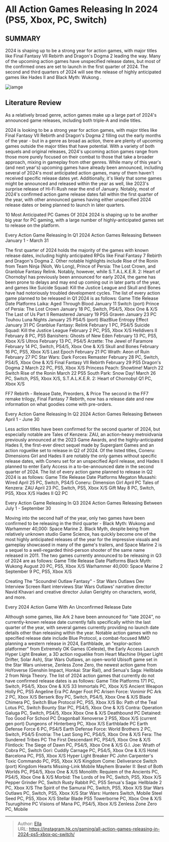 # All Action Games Releasing In 2024 (PS5, Xbox, PC, Switch)


## SUMMARY 


 2024 is shaping up to be a strong year for action games, with major titles like 
Final Fantasy VII Rebirth
 and 
Dragon&#39;s Dogma 2
 leading the way. 
 Many of the upcoming action games have unspecified release dates, but most of the confirmed ones are set to launch in the first quarter of 2024. 
 The second and third quarters of 2024 will see the release of highly anticipated games like 
Hades II
 and 
Black Myth: Wukong
. 

![iamge](https://static1.srcdn.com/wordpress/wp-content/uploads/2024/01/all-action-games-releasing-in-2024-ps5-xbox-pc-switch.jpg)

## Literature Review

As a relatively broad genre, action games make up a large part of 2024&#39;s announced game releases, including both triple-A and indie titles.




2024 is looking to be a strong year for action games, with major titles like Final Fantasy VII Rebirth and Dragon&#39;s Dogma 2 filling out the early months of the year - but in a genre as broad as action, there are plenty of upcoming games outside the major titles that have potential. With a variety of both sequels and original releases, 2024&#39;s upcoming action games range from those more purely focused on their combat to those that take a broader approach, mixing in gameplay from other genres.
While many of this year&#39;s (and next year&#39;s) upcoming games have already been announced, including several of 2024&#39;s most anticipated action games, many of them haven&#39;t received specific release dates yet. Additionally, it&#39;s likely that some games might be announced and released within the year as well, like 2023&#39;s surprise release of Hi-Fi Rush near the end of January. Notably, most of 2024&#39;s confirmed action game release dates fall within the first quarter of the year, with other announced games having either unspecified 2024 release dates or being planned to launch in later quarters.
            
 
 10 Most Anticipated PC Games Of 2024 
2024 is shaping up to be another big year for PC gaming, with a large number of highly-anticipated games set to release on the platform.












 








 Every Action Game Releasing In Q1 2024 
Action Games Releasing Between January 1 - March 31


 







The first quarter of 2024 holds the majority of the games with known release dates, including highly anticipated RPGs like Final Fantasy 7 Rebirth and Dragon&#39;s Dogma 2. Other notable highlights include Rise of the Ronin from Team Ninja (Nioh, Wo Long), Prince of Persia: The Lost Crown, and Granblue Fantasy Relink. Notably, however, while S.T.A.L.K.E.R. 2: Heart of Chornobyl has previously been announced for early 2024, the game has been prone to delays and may end up coming out in later parts of the year, and games like Suicide Squad: Kill the Justice League and Skull and Bones have had notoriously troubled development cycles.
The list of every action game planned to be released in Q1 2024 is as follows:
  Game Title   Release Date   Platforms    Laika: Aged Through Blood   January 11   Switch (port)    Prince of Persia: The Lost Crown   January 18   PC, Switch, PS4/5, Xbox One &amp; X/S    The Last of Us Part II Remastered   January 19   PS5    Graven   January 23   PC    Touhou Luna Nights   January 25   PS4/5 (port)    BlazBlue Entropy Effect   January 31   PC    Granblue Fantasy: Relink   February 1   PC, PS4/5    Suicide Squad: Kill the Justice League   February 2   PC, PS5, Xbox X/S    Helldivers II   February 8   PC, PS5    Banishers: Ghosts of New Eden   February 13   PC, PS5, Xbox X/S    Ultros   February 13   PC, PS4/5    Arzette: The Jewel of Faramore   February 14   PC, Switch, PS4/5, Xbox One &amp; X/S    Skull and Bones   February 16   PC, PS5, Xbox X/S    Last Epoch   February 21   PC    Wrath: Aeon of Ruin   February 27   PC    Star Wars: Dark Forces Remaster   February 28   PC, Switch, PS4/5, Xbox One &amp; X/S    Final Fantasy VII Rebirth   February 29   PS5    Dragon&#39;s Dogma 2   March 22   PC, PS5, Xbox X/S    Princess Peach: Showtime!   March 22   Switch    Rise of the Ronin   March 22   PS5    South Park: Snow Day!   March 26   PC, Switch, PS5, Xbox X/S,    S.T.A.L.K.E.R. 2: Heart of Chornobyl   Q1   PC, Xbox X/S    
            
 
 FF7 Rebirth - Release Date, Preorders, &amp; Price 
The second in the FF7 remake trilogy, Final Fantasy 7 Rebirth, now has a release date and new information on what goodies come with pre-orders.








 Every Action Game Releasing In Q2 2024 
Action Games Releasing Between April 1 - June 30
        

Less action titles have been confirmed for the second quarter of 2024, but especially notable are Tales of Kenzera: ZAU, an action-heavy metroidvania previously announced at the 2023 Game Awards, and the highly-anticipated Hades II, the first-ever direct sequel made by Supergiant Games and an action roguelike set to release in Q2 of 2024. Of the listed titles, Coneru: Dimensions Girl and Hades II are notably the only games without specific release dates, with Coneru set for an unspecified April release, and Hades II planned to enter Early Access in a to-be-announced date in the second quarter of 2024.
The list of every action game planned to release in Q2 2024 is as follows:
  Game Title   Release Date   Platforms    Megaton Musashi: Wired   April 25   PC, Switch, PS4/5    Coneru: Dimension Girl   April   PC    Tales of Kenzera: ZAU   April 23   PC, Switch, PS5, Xbox X/S    Gift   May 8   PC, Switch, PS5, Xbox X/S    Hades II   Q2   PC    





 Every Action Game Releasing In Q3 2024 
Action Games Releasing Between July 1 - September 30


 







Moving into the second half of the year, only two games have been confirmed to be releasing in the third quarter - Black Myth: Wukong and Warhammer 40,000: Space Marine 2. Black Myth, despite being from relatively unknown studio Game Science, has quickly become one of the most highly anticipated releases of the year for the impressive visuals and gameplay showcased in many of the game&#39;s trailers, and Space Marine 2 is a sequel to a well-regarded third-person shooter of the same name released in 2011.
The two games currently announced to be releasing in Q3 of 2024 are as follows:
  Game Title   Release Date   Platforms    Black Myth: Wukong   August 20   PC, PS5, Xbox X/S    Warhammer 40,000: Space Marine 2   September 9   PC, PS5, Xbox X/S    
            
 
 Creating The &#34;Scoundrel Outlaw Fantasy&#34; - Star Wars Outlaws Dev Interview 
Screen Rant interviews Star Wars Outlaws&#39; narrative director Navid Khavari and creative director Julian Gerighty on characters, world, and more.








 Every 2024 Action Game With An Unconfirmed Release Date 


 







Although some games, like Ark 2 have been announced for &#34;late 2024&#34;, no currently-known release date currently falls specifically within the last quarter of the year, with several games currently providing no launch date details other than releasing within the year.
Notable action games with no specified release date include Blue Protocol, a combat-focused MMO planning a western release in 2024, Earthblade, an &#34;explor-action platformer&#34; from Extremely OK Games (Celeste), the Early Access Launch Hyper Light Breaker, a 3D action roguelike from Heart Machine (Hyper Light Drifter, Solar Ash), Star Wars Outlaws, an open-world Ubisoft game set in the Star Wars universe, Zenless Zone Zero, the newest action game from HoYoverse (Genshin Impact, Honkai: Star Rail), and Senua&#39;s Saga: Hellblade 2 from Ninja Theory.
The list of 2024 action games that currently do not have confirmed release dates is as follows:
  Game Title   Platforms    171   PC, Switch, PS4/5, Xbox One &amp; X/S    33 Immortals   PC, Xbox X/S    Ancient Weapon Holly   PC, PS5    Angeline Era   PC    Anger Foot   PC    Arisen Force: Vonimir   PC    Ark 2   PC, Xbox X/S    Berserk Boy   PC, Switch, PS4/5, Xbox One &amp; X/S    Blade Chimera   PC, Switch    Blue Protocol   PC, PS5, Xbox X/S    Bo: Path of the Teal Lotus   PC, Switch    Bounty Star   PC, PS4/5, Xbox One &amp; X/S    Contra: Operation Galuga   PC, Switch, PS4/5, Xbox Xbox One &amp; X/S    Deathbound   PC    Detained: Too Good For School   PC    Dragonball Xenoverse 2   PS5, Xbox X/S (current gen port)    Dungeons of Hinterberg   PC, Xbox X/S    Earthblade   PC    Earth Defense Force 6   PC, PS4/5    Earth Defense Force: World Brothers 2   PC, Switch, PS4/5    Enotria: The Last Song   PC, PS4/5, Xbox One &amp; X/S    Fera: The Sundered Tribes   PC    The First Descendant   PC, PS4/5, Xbox One &amp; X/S    Flintlock: The Siege of Dawn   PC, PS4/5, Xbox One &amp; X/S    G.I. Joe: Wrath of Cobra   PC, Switch    Gori: Cuddly Carnage   PC, PS4/5, Xbox One &amp; X/S    Hotel Barcelona   PC, PS5, Xbox X/S    Hyper Light Breaker   PC    John Carpenter&#39;s Toxic Commando   PC, PS5, Xbox X/S    Kingdom Come: Deliverance   Switch (port)    Kingdom Hearts Missing-Link   Mobile    Mayhem Brawler II: Best of Both Worlds   PC, PS4/5, Xbox One &amp; X/S    Monolith: Requiem of the Ancients   PC, PS4/5, Xbox One &amp; X/S    Morbid: The Lords of Ire   PC, Switch, PS5, Xbox X/S    Pepper Grinder   PC, Switch    Rusty Rabbit   PC, PS5    Senua&#39;s Saga: Hellblade 2   PC, Xbox X/S    The Spirit of the Samurai   PC, Switch, PS5, Xbox X/S    Star Wars Outlaws   PC, Switch, PS5, Xbox X/S    Star Wars: Hunters   Switch, Mobile    Steel Seed   PC, PS5, Xbox X/S    Stellar Blade   PS5    Towerborne   PC, Xbox One &amp; X/S    Tsurugihime   PC    Visions of Mana   PC, PS4/5, Xbox X/S    Zenless Zone Zero   PC, Mobile    

---

> Author: [Ella](https://instagram.hk.cn/)  
> URL: https://instagram.hk.cn/gaming/all-action-games-releasing-in-2024-ps5-xbox-pc-switch/  

